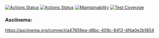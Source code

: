 [![Actions Status](https://github.com/ValentinaFediakova/frontend-project-lvl2/workflows/hexlet-check/badge.svg)](https://github.com/ValentinaFediakova/frontend-project-lvl2/actions)
[![Actions Status](https://github.com/ValentinaFediakova/frontend-project-lvl2/workflows/linter-and-tests-check.yml/badge.svg)](https://github.com/ValentinaFediakova/frontend-project-lvl2/actions)
[![Maintainability](https://api.codeclimate.com/v1/badges/2a697c3d1afb290f45bc/maintainability)](https://codeclimate.com/github/ValentinaFediakova/frontend-project-lvl2/maintainability)
[![Test Coverage](https://api.codeclimate.com/v1/badges/2a697c3d1afb290f45bc/test_coverage)](https://codeclimate.com/github/ValentinaFediakova/frontend-project-lvl2/test_coverage)

### Asciinema:
https://asciinema.org/connect/a47859ea-d8bc-409c-8412-4f4a0e2b1854